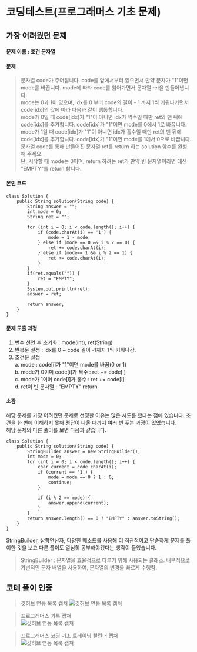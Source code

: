 # 코딩테스트(프로그래머스 기초 문제)
## 가장 어려웠던 문제

#### 문제 이름 : 조건 문자열

#### 문제
> 문자열 code가 주어집니다.
code를 앞에서부터 읽으면서 만약 문자가 "1"이면 mode를 바꿉니다. mode에 따라 code를 읽어가면서 문자열 ret을 만들어냅니다.   
mode는 0과 1이 있으며, idx를 0 부터 code의 길이 - 1 까지 1씩 키워나가면서 code[idx]의 값에 따라 다음과 같이 행동합니다.   
mode가 0일 때 code[idx]가 "1"이 아니면 idx가 짝수일 때만 ret의 맨 뒤에 code[idx]를 추가합니다.
code[idx]가 "1"이면 mode를 0에서 1로 바꿉니다.   
mode가 1일 때 code[idx]가 "1"이 아니면 idx가 홀수일 때만 ret의 맨 뒤에 code[idx]를 추가합니다.
code[idx]가 "1"이면 mode를 1에서 0으로 바꿉니다.   
문자열 code를 통해 만들어진 문자열 ret를 return 하는 solution 함수를 완성해 주세요.   
단, 시작할 때 mode는 0이며, return 하려는 ret가 만약 빈 문자열이라면 대신 "EMPTY"를 return 합니다.

#### 본인 코드
```
class Solution {
    public String solution(String code) {
        String answer = "";
        int mode = 0;
        String ret = "";
        
        for (int i = 0; i < code.length(); i++) {
            if (code.charAt(i) == '1') {
                mode = 1 - mode;
            } else if (mode == 0 && i % 2 == 0) {
                ret += code.charAt(i);
            } else if (mode== 1 && i % 2 == 1) {
                ret += code.charAt(i);
            }
        }
        if(ret.equals("")) {
            ret = "EMPTY";
        }
        System.out.println(ret);
        answer = ret;
        
        return answer;
    }
}
```

#### 문제 도출 과정
1. 변수 선언 후 초기화 : mode(int), ret(String)
2. 반복문 설정 : idx를 0 ~ code 길이 -1까지 1씩 키워나감.
3. 조건문 설정   
a.  mode : code[i]가 "1"이면 mode를 바꿈(0 or 1)   
b. mode가 0이며 code[i]가 짝수 : ret += code[i]   
c. mode가 1이며 code[i]가 홀수 : ret += code[i]   
d. ret이 빈 문자열 : "EMPTY" return

#### 소감
해당 문제를 가장 어려웠던 문제로 선정한 이유는 많은 시도를 했다는 점에 있습니다. 조건을 한 번에 이해하지 못해 정답이 나올 때까지 여러 번 푸는 과정이 있었습니다.    
해당 문제의 다른 풀이를 보면 다음과 같습니다.
```
class Solution {
    public String solution(String code) {
        StringBuilder answer = new StringBuilder();
        int mode = 0;
        for (int i = 0; i < code.length(); i++) {
            char current = code.charAt(i);
            if (current == '1') {
                mode = mode == 0 ? 1 : 0;
                continue;
            }

            if (i % 2 == mode) {
                answer.append(current);
            }
        }
        return answer.length() == 0 ? "EMPTY" : answer.toString();
    }
}
``` 
StringBuilder, 삼항연산자, 다양한 메소드를 사용해 더 직관적이고 단순하게 문제를 풀이한 것을 보고 다른 풀이도 열심히 공부해야겠다는 생각이 들었습니다.
> StringBuilder : 문자열을 효율적으로 다루기 위해 사용되는 클래스. 내부적으로 가변적인 문자 배열을 사용하여, 문자열의 변경을 빠르게 수행함.

## 코테 풀이 인증
> 깃허브 연동 목록 캡쳐
![깃허브 연동 목록 캡쳐](/image/01.png)

> 프로그래머스 기록 캡쳐   
![깃허브 연동 목록 캡쳐](/image/03.jpg)

> 프로그래머스 코딩 기초 트레이닝 캘린더 캡쳐   
![깃허브 연동 목록 캡쳐](/image/02.jpg)
